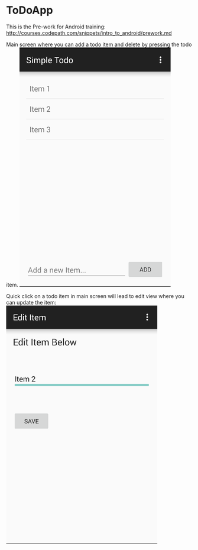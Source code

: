 # ToDoApp

This is the Pre-work for Android training: http://courses.codepath.com/snippets/intro_to_android/prework.md

Main screen where you can add a todo item and delete by pressing the todo item.
![alt text](https://github.com/zhiyanshao/ToDoApp/blob/master/app/src/main/res/mainactivity.png)


Quick click on a todo item in main screen will lead to edit view where you can update the item:
![alt text](https://github.com/zhiyanshao/ToDoApp/blob/master/app/src/main/res/edityactivity.png)
